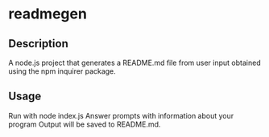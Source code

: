 # readmegen

## Description

A node.js project that generates a README.md file from user input obtained using the npm inquirer package.

## Usage

Run with node index.js
Answer prompts with information about your program
Output will be saved to README.md.
